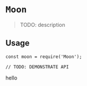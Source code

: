 # `Moon`

> TODO: description

## Usage

```
const moon = require('Moon');

// TODO: DEMONSTRATE API
```
hello
